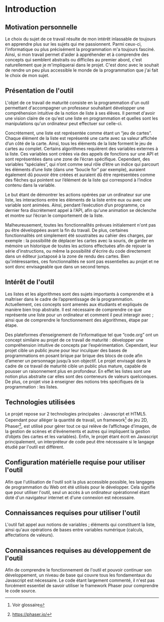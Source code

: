 # Introduction

## Motivation personnelle
Le choix du sujet de ce travail résulte de mon intérêt inlassable de toujours en apprendre plus sur les sujets qui me passionnent. Parmi ceux-ci, l'informatique ou plus précisément la programmation m'a toujours fasciné. Ainsi, si mon travail permet d'aider à appréhender et à comprendre des concepts qui semblent abstraits ou difficiles au premier abord, c'est naturellement que je m'impliquerai dans le projet. C'est donc avec le souhait de rendre un peu plus accessible le monde de la programmation que j'ai fait le choix de mon sujet.

## Présentation de l'outil
L'objet de ce travail de maturité consiste en la programmation d'un outil permettant d'accompagner un professeur souhaitant développer une compréhension intuitive de la notion de liste à ses élèves. Il permet d'avoir une vision claire de ce qu'est une liste en programmation et quelles sont les manipulations qu'un ordinateur peut effectuer sur celle-ci.

Concrètement, une liste est représentée comme étant un “jeu de cartes”. Chaque élément de la liste est représenté une carte avec sa valeur affichée d’un côté de la carte. Ainsi, tous les éléments de la liste forment le jeu de cartes au complet. Certains algorithmes requièrent des variables externes à la liste. Ces variables sont créées via des appels de fonctions sur une API et sont représentées dans une zone de l’écran spécifique. Cependant, des variables “spéciales”, qui n’ont comme seul rôle d’être un indice qui parcourt les éléments d’une liste (dans une “boucle for” par exemple), auraient également dû pouvoir être créées et auraient dû être représentées comme des flèches qui pointent sur l’élément de la liste qui correspond à l’indice contenu dans la variable.

Le but étant de démontrer les actions opérées par un ordinateur sur une liste, les interactions entre les éléments de la liste entre eux ou avec une variable sont animées. Ainsi, pendant l’exécution d’un programme, ce dernier fera discrètement appel à l'API, afin qu'une animation se déclenche et montre sur l’écran le comportement de la liste.

Malheureusement, toutes les fonctionnalités prévues initialement n'ont pas pu être développées avant la fin du travail. De plus, certaines fonctionnalités ont simplement été soustraites au cahier des charges, par exemple : la possibilité de déplacer les cartes avec la souris, de garder en mémoire un historique de toutes les actions effectuées afin de rejouer la série d'instructions, ou même la possibilité d'écrire du code directement dans un éditeur juxtaposé à la zone de rendu des cartes. Bien qu'intéressantes, ces fonctionnalités ne sont pas essentielles au projet et ne sont donc envisageable que dans un second temps.

## Intérêt de l'outil
Les listes et les algorithmes sont des sujets importants à comprendre et à maîtriser dans le cadre de l’apprentissage de la programmation. Actuellement, ces concepts sont amenés aux étudiants et expliqués de manière bien trop abstraite. Il est nécessaire de comprendre ce que représente une liste pour un ordinateur et comment il peut interagir avec ; ainsi que de comprendre le fonctionnement des algorithmes, étape par étape.

Des plateformes d’enseignement de l’informatique tel que “code.org” ont un concept similaire au projet de ce travail de maturité : développer une compréhension intuitive de concepts par l’expérimentation. Cependant, leur projet cible un public jeune pour leur inculquer des bases de programmations en posant brique par brique des blocs de code afin d’amener un personnage jusqu’à son objectif. Le projet envisagé dans le cadre de ce travail de maturité cible un public plus mature, capable de pousser un raisonnement plus en profondeur. En effet les listes sont une notion plus abstraite car elles sont des conteneurs de valeurs quelconques. De plus, ce projet vise à enseigner des notions très spécifiques de la programmation : les listes.

## Technologies utilisées
Le projet repose sur 2 technologies principales : Javascript et HTML5. Cependant pour alléger la quantité de travail, un framework[^framework] de jeu 2D, Phaser[^phaser], est utilisé pour gérer tout ce qui relève de l’affichage d’images, de la gestion de scènes et d’événements et autres qui impliquent la gestion d’objets (les cartes et les variables). Enfin, le projet étant écrit en Javascript principalement, un interpréteur de code peut être nécessaire si le langage étudié par l'outil est différent.

## Configuration matérielle requise pour utiliser l'outil
Afin que l'utilisation de l'outil soit la plus accessible possible, les langages de programmation du Web ont été utilisés pour le développer. Cela signifie que pour utiliser l'outil, seul un accès à un ordinateur opérationnel étant doté d'un navigateur internet et d'une connexion est nécessaire.

## Connaissances requises pour utiliser l'outil
L'outil fait appel aux notions de variables ; éléments qui constituent la liste, ainsi qu'aux opérations de bases entre variables numérique (calculs, affectations de valeurs).

## Connaissances requises au développement de l'outil
Afin de comprendre le fonctionnement de l'outil et pouvoir continuer son développement, un niveau de base qui couvre tous les fondamentaux du Javascript est nécessaire. Le code étant largement commenté, il n'est pas forcément essentiel de savoir utiliser le framework Phaser pour comprendre le code source.

[^framework]: Voir glossaire
[^phaser]: https://phaser.io/